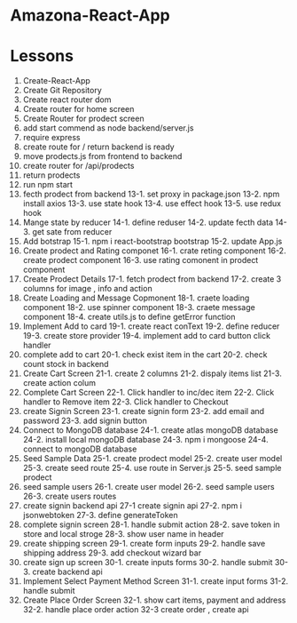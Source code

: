 # Amazona-React-App

# Lessons

1. Create-React-App
2. Create Git Repository
3. Create react router dom
4. Create router for home screen
5. Create Router for prodect screen
6. add start commend as node backend/server.js
7. require express
8. create route for / return backend is ready
9. move prodects.js from frontend to backend
10. create router for /api/prodects
11. return prodects
12. run npm start
13. fecth prodect from backend
    13-1. set proxy in package.json
    13-2. npm install axios
    13-3. use state hook
    13-4. use effect hook
    13-5. use redux hook
14. Mange state by reducer
    14-1. define reduser
    14-2. update fecth data
    14-3. get sate from reducer
15. Add botstrap
    15-1. npm i react-bootstrap bootstrap
    15-2. update App.js
16. Create prodect and Rating componet
    16-1. crate reting component
    16-2. create prodect component
    16-3. use rating comonent in prodect component
17. Create Prodect Details
    17-1. fetch prodect from backend
    17-2. create 3 columns for image , info and action
18. Create Loading and Message Copmonent
    18-1. craete loading component
    18-2. use spinner component
    18-3. craete message component
    18-4. create utils.js to define getError function
19. Implement Add to card
    19-1. create react conText
    19-2. define reducer
    19-3. create store provider
    19-4. implement add to card button click handler
20. complete add to cart
    20-1. check exist item in the cart
    20-2. check count stock in backend
21. Create Cart Screen
    21-1. create 2 columns
    21-2. dispaly items list
    21-3. create action colum
22. Complete Cart Screen
    22-1. Click handler to inc/dec item
    22-2. Click handler to Remove item
    22-3. Click handler to Checkout
23. create Signin Screen
    23-1. create signin form
    23-2. add email and password
    23-3. add signin button
24. Connect to MongoDB database
    24-1. create atlas mongoDB database
    24-2. install local mongoDB database
    24-3. npm i mongoose
    24-4. connect to mongoDB database
25. Seed Sample Data
    25-1. create prodect model
    25-2. create user model
    25-3. create seed route
    25-4. use route in Server.js
    25-5. seed sample prodect
26. seed sample users
    26-1. create user model
    26-2. seed sample users
    26-3. create users routes
27. create signin backend api
    27-1 create signin api
    27-2. npm i jsonwebtoken
    27-3. define generateToken
28. complete signin screen
    28-1. handle submit action
    28-2. save token in store and local stroge
    28-3. show user name in header
29. create shipping screen
    29-1. create form inputs
    29-2. handle save shipping address
    29-3. add checkout wizard bar
30. create sign up screen
    30-1. create inputs forms
    30-2. handle submit
    30-3. create backend api
31. Implement Select Payment Method Screen
    31-1. create input forms
    31-2. handle submit
32. Create Place Order Screen
    32-1. show cart items, payment and address
    32-2. handle place order action
    32-3 create order , create api
